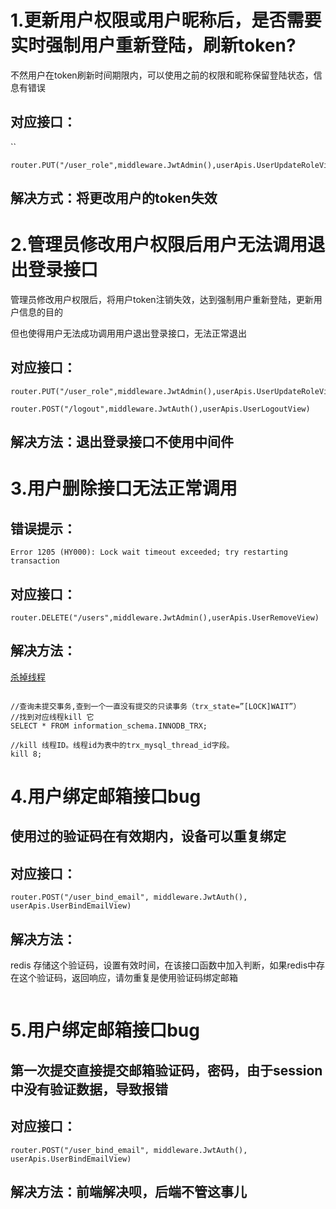 # 1.更新用户权限或用户昵称后，是否需要实时强制用户重新登陆，刷新token?

不然用户在token刷新时间期限内，可以使用之前的权限和昵称保留登陆状态，信息有错误

## 对应接口：
``
```
router.PUT("/user_role",middleware.JwtAdmin(),userApis.UserUpdateRoleView)
```

## 解决方式：将更改用户的token失效


# 2.管理员修改用户权限后用户无法调用退出登录接口

管理员修改用户权限后，将用户token注销失效，达到强制用户重新登陆，更新用户信息的目的

但也使得用户无法成功调用用户退出登录接口，无法正常退出

## 对应接口：

```
router.PUT("/user_role",middleware.JwtAdmin(),userApis.UserUpdateRoleView)

router.POST("/logout",middleware.JwtAuth(),userApis.UserLogoutView)
```

## 解决方法：退出登录接口不使用中间件


# 3.用户删除接口无法正常调用

## 错误提示：

```
Error 1205 (HY000): Lock wait timeout exceeded; try restarting transaction
```
## 对应接口：

```
router.DELETE("/users",middleware.JwtAdmin(),userApis.UserRemoveView)
```

## 解决方法：

[杀掉线程](https://blog.csdn.net/herry16354/article/details/141224846?spm=1001.2101.3001.6650.4&utm_medium=distribute.pc_relevant.none-task-blog-2%7Edefault%7EYuanLiJiHua%7EPosition-4-141224846-blog-76186661.235%5Ev43%5Epc_blog_bottom_relevance_base1&depth_1-utm_source=distribute.pc_relevant.none-task-blog-2%7Edefault%7EYuanLiJiHua%7EPosition-4-141224846-blog-76186661.235%5Ev43%5Epc_blog_bottom_relevance_base1&utm_relevant_index=6)

```

//查询未提交事务,查到一个一直没有提交的只读事务（trx_state=”[LOCK]WAIT”）
//找到对应线程kill 它
SELECT * FROM information_schema.INNODB_TRX;

//kill 线程ID。线程id为表中的trx_mysql_thread_id字段。
kill 8; 
```

# 4.用户绑定邮箱接口bug

## 使用过的验证码在有效期内，设备可以重复绑定

## 对应接口：

```
router.POST("/user_bind_email", middleware.JwtAuth(), userApis.UserBindEmailView)
```

## 解决方法：

redis 存储这个验证码，设置有效时间，在该接口函数中加入判断，如果redis中存在这个验证码，返回响应，请勿重复是使用验证码绑定邮箱

```

```

# 5.用户绑定邮箱接口bug

## 第一次提交直接提交邮箱验证码，密码，由于session中没有验证数据，导致报错

## 对应接口：

```
router.POST("/user_bind_email", middleware.JwtAuth(), userApis.UserBindEmailView)
```

## 解决方法：前端解决呗，后端不管这事儿

